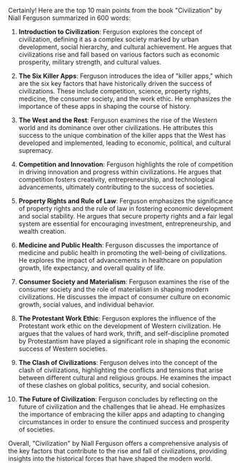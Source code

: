 Certainly! Here are the top 10 main points from the book "Civilization" by Niall Ferguson summarized in 600 words:

1. **Introduction to Civilization**: Ferguson explores the concept of civilization, defining it as a complex society marked by urban development, social hierarchy, and cultural achievement. He argues that civilizations rise and fall based on various factors such as economic prosperity, military strength, and cultural values.

2. **The Six Killer Apps**: Ferguson introduces the idea of "killer apps," which are the six key factors that have historically driven the success of civilizations. These include competition, science, property rights, medicine, the consumer society, and the work ethic. He emphasizes the importance of these apps in shaping the course of history.

3. **The West and the Rest**: Ferguson examines the rise of the Western world and its dominance over other civilizations. He attributes this success to the unique combination of the killer apps that the West has developed and implemented, leading to economic, political, and cultural supremacy.

4. **Competition and Innovation**: Ferguson highlights the role of competition in driving innovation and progress within civilizations. He argues that competition fosters creativity, entrepreneurship, and technological advancements, ultimately contributing to the success of societies.

5. **Property Rights and Rule of Law**: Ferguson emphasizes the significance of property rights and the rule of law in fostering economic development and social stability. He argues that secure property rights and a fair legal system are essential for encouraging investment, entrepreneurship, and wealth creation.

6. **Medicine and Public Health**: Ferguson discusses the importance of medicine and public health in promoting the well-being of civilizations. He explores the impact of advancements in healthcare on population growth, life expectancy, and overall quality of life.

7. **Consumer Society and Materialism**: Ferguson examines the rise of the consumer society and the role of materialism in shaping modern civilizations. He discusses the impact of consumer culture on economic growth, social values, and individual behavior.

8. **The Protestant Work Ethic**: Ferguson explores the influence of the Protestant work ethic on the development of Western civilization. He argues that the values of hard work, thrift, and self-discipline promoted by Protestantism have played a significant role in shaping the economic success of Western societies.

9. **The Clash of Civilizations**: Ferguson delves into the concept of the clash of civilizations, highlighting the conflicts and tensions that arise between different cultural and religious groups. He examines the impact of these clashes on global politics, security, and social cohesion.

10. **The Future of Civilization**: Ferguson concludes by reflecting on the future of civilization and the challenges that lie ahead. He emphasizes the importance of embracing the killer apps and adapting to changing circumstances in order to ensure the continued success and prosperity of societies.

Overall, "Civilization" by Niall Ferguson offers a comprehensive analysis of the key factors that contribute to the rise and fall of civilizations, providing insights into the historical forces that have shaped the modern world.